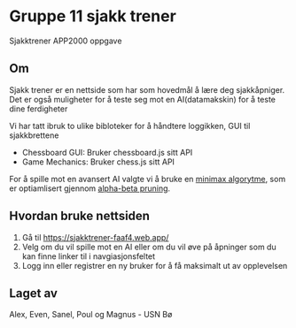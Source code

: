 # Gruppe 11 sjakk trener
Sjakktrener APP2000 oppgave

## Om
Sjakk trener er en nettside som har som hovedmål å lære deg sjakkåpniger. Det er også muligheter for å teste seg mot en AI(datamakskin) for å teste dine ferdigheter

Vi har tatt ibruk to ulike bibloteker for å håndtere loggikken, GUI til sjakkbrettene
- Chessboard GUI: Bruker chessboard.js sitt API
- Game Mechanics: Bruker chess.js sitt API

For å spille mot en avansert AI valgte vi å bruke en [minimax algorytme](https://www.chessprogramming.org/Minimax), som er optiamlisert gjennom [alpha-beta pruning](https://en.wikipedia.org/wiki/Alpha–beta_pruning).

## Hvordan bruke nettsiden
1. Gå til https://sjakktrener-faaf4.web.app/
2. Velg om du vil spille mot en AI eller om du vil øve på åpninger som du kan finne linker til i navgiasjonsfeltet
3. Logg inn eller registrer en ny bruker for å få maksimalt ut av opplevelsen 

## Laget av
Alex, Even, Sanel, Poul og Magnus - USN Bø
